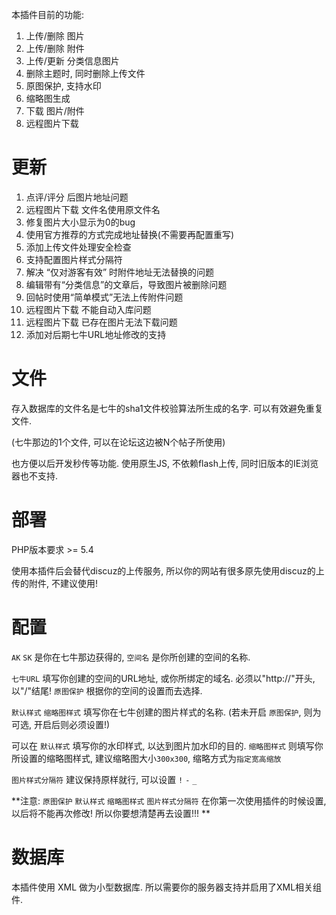 本插件目前的功能: 

1. 上传/删除 图片
2. 上传/删除 附件
3. 上传/更新 分类信息图片
4. 删除主题时, 同时删除上传文件
5. 原图保护, 支持水印
6. 缩略图生成
7. 下载 图片/附件
8. 远程图片下载



# 更新

1. 点评/评分 后图片地址问题
2. 远程图片下载 文件名使用原文件名
3. 修复图片大小显示为0的bug
4. 使用官方推荐的方式完成地址替换(不需要再配置重写)
5. 添加上传文件处理安全检查
6. 支持配置图片样式分隔符
7. 解决 “仅对游客有效” 时附件地址无法替换的问题
8. 编辑带有“分类信息”的文章后，导致图片被删除问题
9. 回帖时使用“简单模式”无法上传附件问题
10. 远程图片下载 不能自动入库问题
11. 远程图片下载 已存在图片无法下载问题
12. 添加对后期七牛URL地址修改的支持



# 文件

存入数据库的文件名是七牛的sha1文件校验算法所生成的名字. 可以有效避免重复文件.

(七牛那边的1个文件, 可以在论坛这边被N个帖子所使用)

也方便以后开发秒传等功能. 使用原生JS, 不依赖flash上传, 同时旧版本的IE浏览器也不支持.



# 部署

PHP版本要求 >= 5.4

使用本插件后会替代discuz的上传服务, 所以你的网站有很多原先使用discuz的上传的附件, 不建议使用!



# 配置

`AK` `SK` 是你在七牛那边获得的, `空间名` 是你所创建的空间的名称.

`七牛URL` 填写你创建的空间的URL地址, 或你所绑定的域名. 必须以"http://"开头, 以"/"结尾!
`原图保护` 根据你的空间的设置而去选择.

`默认样式` `缩略图样式` 填写你在七牛创建的图片样式的名称.
(若未开启 `原图保护`, 则为可选, 开启后则必须设置!)

可以在 `默认样式` 填写你的水印样式, 以达到图片加水印的目的.
`缩略图样式` 则填写你所设置的缩略图样式, 建议缩略图大小`300x300`, 缩略方式为`指定宽高缩放 `

`图片样式分隔符` 建议保持原样就行, 可以设置  `!` `-` `_`

**注意: `原图保护` `默认样式` `缩略图样式` `图片样式分隔符` 在你第一次使用插件的时候设置, 以后将不能再次修改! 所以你要想清楚再去设置!!! **



# 数据库
本插件使用 XML 做为小型数据库. 所以需要你的服务器支持并启用了XML相关组件.
